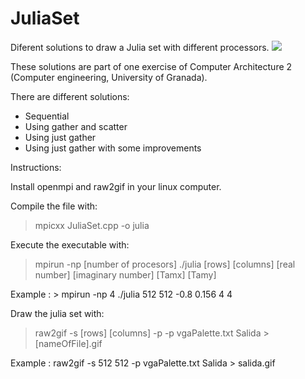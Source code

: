 JuliaSet
========
Diferent solutions to draw a Julia set with different processors.
<img src="http://i.imgur.com/RAOgAer.png" />


These solutions are part of one exercise of Computer Architecture 2 (Computer engineering, University of Granada).

There are different solutions:

* Sequential
* Using gather and scatter
* Using just gather
* Using just gather with some improvements

Instructions:

Install openmpi and raw2gif in your linux computer.

Compile the file with: 

>mpicxx JuliaSet.cpp -o julia

Execute the executable with:
>mpirun -np [number of procesors] ./julia [rows] [columns] [real number] [imaginary number] [Tamx] [Tamy]

Example : > mpirun -np 4 ./julia 512 512 -0.8 0.156 4 4

Draw the julia set with:

>raw2gif -s [rows] [columns] -p -p vgaPalette.txt Salida > [nameOfFile].gif

Example : raw2gif -s 512 512 -p vgaPalette.txt Salida > salida.gif

